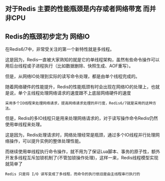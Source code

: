 对于Redis 主要的性能瓶颈是内存或者网络带宽 而并非CPU
---
Redis的瓶颈初步定为 网络IO
---

在Redis6/7中，非常受关注的第一个新特性就是多线程。

这是因为，Redis一直被大家熟知的就是它的单线程架构，虽然有些命令操作可以用后台线程或子进程执行（比如数据删除、快照生成、AOF重写）。

但是，从网络IO处理到实际的读写命令处理，都是由单个线程完成的。

随着网络硬件的性能提升，Redis的性能瓶颈有时会出现在网络IO的处理上，也就是说，单个主线程处理网络请求的速度跟不上底层网络硬件的速度

`采用多个IO线程来处理网络请求，提高网络请求处理的并行度，Redis6/7就是采用的这种方法。`

但是，Redis的多IO线程只是用来处理网络请求的，对于读写操作命令Redis仍然使用单线程来处理。


这是因为，Redis处理请求时，网络处理经常是瓶颈，通过多个IO线程并行处理网络操作，可以提升实例的整体处理性能。

而继续使用单线程执行命令操作，就不用为了保证Lua脚本、事务的原子性，额外开发多线程互斥加锁机制了(不管加锁操作处理)，这样一来，Redis线程模型实现就简单了

`Redis 只是将 I/O 读写变成了多线程，而命令的执行依旧是由主线程串行执行的`
